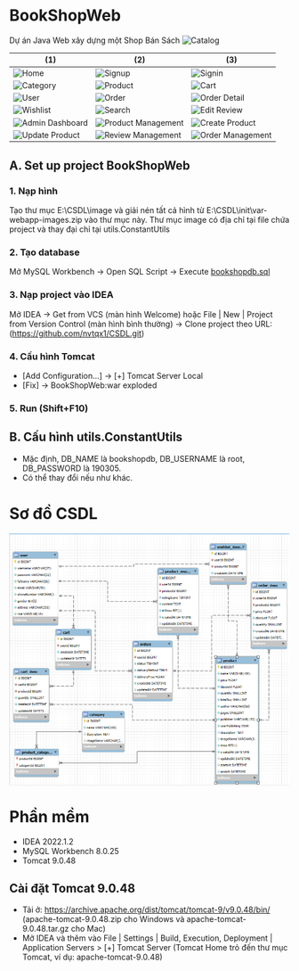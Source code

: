 # BookShopWeb

Dự án Java Web xây dựng một Shop Bán Sách
![Catalog](https://user-images.githubusercontent.com/60851390/228592444-282493ee-7ebd-4115-b40f-af23ec7dfa08.png)

| (1)                                                                                                                                                   | (2)                                                                                                                                                      | (3)                                                                                                                                                    |
| ----------------------------------------------------------------------------------------------------------------------------------------------------- | -------------------------------------------------------------------------------------------------------------------------------------------------------- | ------------------------------------------------------------------------------------------------------------------------------------------------------ |
| <img src="https://user-images.githubusercontent.com/60851390/228592577-87976ca7-76c6-44c8-ab18-e664cce7493d.png" alt="Home" width="200" />            | <img src="https://user-images.githubusercontent.com/60851390/228592589-fa4302d4-a82e-4697-b22a-f84115885946.png" alt="Signup" width="200" />             | <img src="https://user-images.githubusercontent.com/60851390/228592594-fb3cec7c-7aac-47a4-8c4b-33a8792a2578.png" alt="Signin" width="200" />           |
| <img src="https://user-images.githubusercontent.com/60851390/228592602-8fe8fc00-89cb-4bc4-bb4b-b6c4e172dcfd.png" alt="Category" width="200" />        | <img src="https://user-images.githubusercontent.com/60851390/228592605-cf258cf4-3afe-4814-b649-2e5cfa3dc7f2.png" alt="Product" width="200" />            | <img src="https://user-images.githubusercontent.com/60851390/228592610-afc17126-f5da-45a2-b0b6-c4b89e39bf35.png" alt="Cart" width="200" />             |
| <img src="https://user-images.githubusercontent.com/60851390/228592611-c41f8048-48fc-45a4-82db-91e8f4dcc808.png" alt="User" width="200" />            | <img src="https://user-images.githubusercontent.com/60851390/228592615-1785a568-bc06-4556-a53b-3253dd782945.png" alt="Order" width="200" />              | <img src="https://user-images.githubusercontent.com/60851390/228592619-eb6d56ba-49ba-461a-9616-83926d3e794c.png" alt="Order Detail" width="200" />     |
| <img src="https://user-images.githubusercontent.com/60851390/228592622-47b20682-7314-4033-b35f-232630d2cf4b.png" alt="Wishlist" width="200" />        | <img src="https://user-images.githubusercontent.com/60851390/228592628-be226989-3b7d-4bca-9d8a-1cdfc60b6aca.png" alt="Search" width="200" />             | <img src="https://user-images.githubusercontent.com/60851390/228592633-fe3bc1c0-bfc8-4600-9cae-2038221bba9d.png" alt="Edit Review" width="200" />      |
| <img src="https://user-images.githubusercontent.com/60851390/228592634-df36905e-e377-442e-82f1-89eb5c921960.png" alt="Admin Dashboard" width="200" /> | <img src="https://user-images.githubusercontent.com/60851390/228592637-09d61699-6f0e-404b-b32b-e969ab864e78.png" alt="Product Management" width="200" /> | <img src="https://user-images.githubusercontent.com/60851390/228592639-3cc4767f-ce03-4521-a7de-9f993d4cbe2c.png" alt="Create Product" width="200" />   |
| <img src="https://user-images.githubusercontent.com/60851390/228592645-0ffedb14-78d6-47c2-9577-59a802159251.png" alt="Update Product" width="200" />  | <img src="https://user-images.githubusercontent.com/60851390/228592649-c7325684-cf12-406d-9fc7-b4980b668c7d.png" alt="Review Management" width="200" />  | <img src="https://user-images.githubusercontent.com/60851390/228592653-99341b4d-f200-4890-b556-a59bccefb789.png" alt="Order Management" width="200" /> |

## A. Set up project BookShopWeb

### 1. Nạp hình

Tạo thư mục E:\CSDL\image và giải nén tất cả hình từ E:\CSDL\init\var-webapp-images.zip vào thư mục này.
Thư mục image có địa chỉ tại file chứa project và thay đại chỉ tại utils.ConstantUtils

### 2. Tạo database

Mở MySQL Workbench → Open SQL Script → Execute [bookshopdb.sql](https://github.com/nvtqx1/CSDL/blob/master/init/bookshopdb.sql)

### 3. Nạp project vào IDEA

Mở IDEA → Get from VCS (màn hình Welcome) hoặc File | New | Project from Version Control (màn hình bình thường) → Clone project theo URL:(https://github.com/nvtqx1/CSDL.git)

### 4. Cấu hình Tomcat

- [Add Configuration...] → [+] Tomcat Server Local
- [Fix] → BookShopWeb:war exploded

### 5. Run (Shift+F10)

## B. Cấu hình utils.ConstantUtils

- Mặc định, DB_NAME là bookshopdb, DB_USERNAME là root, DB_PASSWORD là 190305.
- Có thể thay đổi nếu như khác.

# Sơ đồ CSDL

<img align="center" src="/csdl.png" >

# Phần mềm

- IDEA 2022.1.2
- MySQL Workbench 8.0.25
- Tomcat 9.0.48

## Cài đặt Tomcat 9.0.48

- Tải ở: https://archive.apache.org/dist/tomcat/tomcat-9/v9.0.48/bin/ (apache-tomcat-9.0.48.zip cho Windows và apache-tomcat-9.0.48.tar.gz cho Mac)
- Mở IDEA và thêm vào File | Settings | Build, Execution, Deployment | Application Servers > [+] Tomcat Server (Tomcat Home trỏ đến thư mục Tomcat, ví dụ: apache-tomcat-9.0.48)
